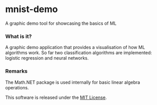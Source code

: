 # mnist-demo
A graphic demo tool for showcasing the basics of ML

### What is it?
A graphic demo application that provides a visualisation of how ML algorithms work. So far two classification algorithms are implemented: logistic regression and neural networks.

### Remarks
The Math.NET package is used internally for basic linear algebra operations.

This software is released under the [MIT License](http://opensource.org/licenses/MIT).
